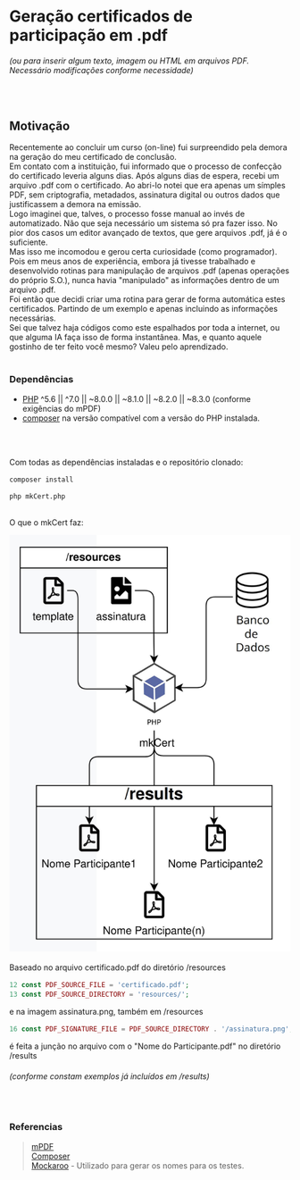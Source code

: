 # Geração certificados de participação em .pdf
###### (ou para inserir algum texto, imagem ou HTML em arquivos PDF. Necessário modificações conforme necessidade)
<br>

## Motivação
Recentemente ao concluir um curso (on-line) fui surpreendido pela demora na geração do meu certificado de conclusão.  
Em contato com a instituição, fui informado que o processo de confecção do certificado leveria alguns dias. Após alguns dias de espera, recebi um arquivo .pdf com o certificado. Ao abri-lo notei que era apenas um símples PDF, sem criptografia, metadados, assinatura digital ou outros dados que justificassem a demora na emissão.  
Logo imaginei que, talves, o processo fosse manual ao invés de automatizado. Não que seja necessário um sistema só pra fazer isso. No pior dos casos um editor avançado de textos, que gere arquivos .pdf, já é o suficiente.  
Mas isso me incomodou e gerou certa curiosidade (como programador). Pois em meus anos de experiência, embora já tivesse trabalhado e desenvolvido rotinas para manipulação de arquivos .pdf (apenas operações do próprio S.O.), nunca havia "manipulado" as informações dentro de um arquivo .pdf.  
Foi então que decidi criar uma rotina para gerar de forma automática estes certificados. Partindo de um exemplo e apenas incluindo as informações necessárias.  
Sei que talvez haja códigos como este espalhados por toda a internet, ou que alguma IA faça isso de forma instantânea. Mas, e quanto aquele gostinho de ter feito você mesmo? Valeu pelo aprendizado.
<br>
<br>
### Dependências
- [PHP](https://www.php.net/) ^5.6 || ^7.0 || ~8.0.0 || ~8.1.0 || ~8.2.0 || ~8.3.0 (conforme exigências do mPDF)
- [composer](https://getcomposer.org/) na versão compatível com a versão do PHP instalada.
<br>
<br>

Com todas as dependências instaladas e o repositório clonado:  
```
composer install
```
```
php mkCert.php
``` 
<br>
O que o mkCert faz:  

![diagram.jpeg](diagram.jpeg)
<br>
<br>
Baseado no arquivo certificado.pdf do diretório /resources

```php
12 const PDF_SOURCE_FILE = 'certificado.pdf';
13 const PDF_SOURCE_DIRECTORY = 'resources/';
```  
e na imagem assinatura.png, também em /resources
```php
16 const PDF_SIGNATURE_FILE = PDF_SOURCE_DIRECTORY . '/assinatura.png';
```  
é feita a junção no arquivo com o "Nome do Participante.pdf" no diretório /results
###### (conforme constam exemplos já incluídos em /results)  
<br>

### Referencias  
>[mPDF](https://github.com/mpdf/mpdf)  
>[Composer](https://getcomposer.org/)  
>[Mockaroo](https://www.mockaroo.com/?utm_source=pocket_saves) - Utilizado para gerar os nomes para os testes.  
